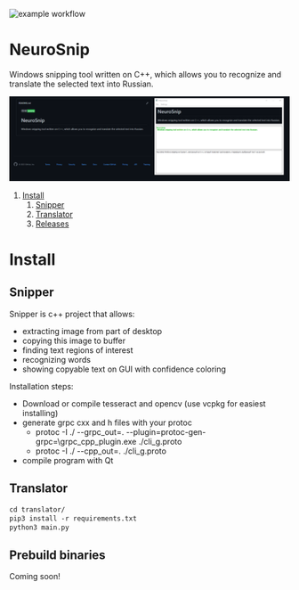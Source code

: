 ![example workflow](https://github.com/maxwolf8852/NeuroSnip/actions/workflows/ci.yml/badge.svg)

# NeuroSnip
Windows snipping tool written on C++, which allows you to recognize and translate the selected text into Russian.

![alt text](https://github.com/maxwolf8852/NeuroSnip/blob/main/1.PNG?raw=true)

1. [Install](https://github.com/maxwolf8852/NeuroSnip#install)
    1. [Snipper](https://github.com/maxwolf8852/NeuroSnip#snipper)
    2. [Translator](https://github.com/maxwolf8852/NeuroSnip#translator)
    3. [Releases](https://github.com/maxwolf8852/NeuroSnip#prebuild-binaries)


# Install

## Snipper

Snipper is c++ project that allows:
+ extracting image from part of desktop
+ copying this image to buffer
+ finding text regions of interest
+ recognizing words
+ showing copyable text on GUI with confidence coloring

Installation steps:
+ Download or compile tesseract and opencv (use vcpkg for easiest installing)
+ generate grpc cxx and h files with your protoc
    + protoc -I ./ --grpc_out=. --plugin=protoc-gen-grpc=<path>\grpc_cpp_plugin.exe ./cli_g.proto
    + protoc -I ./ --cpp_out=. ./cli_g.proto
+ compile program with Qt

## Translator

```shell
cd translator/
pip3 install -r requirements.txt
python3 main.py
```

## Prebuild binaries

Coming soon!

